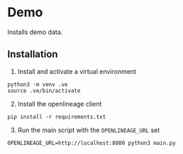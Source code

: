 # Demo

Installs demo data.


## Installation


1. Install and activate a virtual environment

```
python3 -m venv .ve
source .ve/bin/activate
```

2. Install the openlineage client

```
pip install -r requirements.txt
```

3. Run the main script with the `OPENLINEAGE_URL` set

```
OPENLINEAGE_URL=http://localhost:8080 python3 main.py
```

